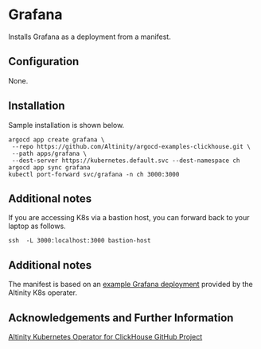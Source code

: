 # Grafana

Installs Grafana as a deployment from a manifest. 

## Configuration

None. 

## Installation

Sample installation is shown below. 

```
argocd app create grafana \
 --repo https://github.com/Altinity/argocd-examples-clickhouse.git \
 --path apps/grafana \
 --dest-server https://kubernetes.default.svc --dest-namespace ch
argocd app sync grafana 
kubectl port-forward svc/grafana -n ch 3000:3000
```

## Additional notes

If you are accessing K8s via a bastion host, you can forward back to
your laptop as follows.

```
ssh  -L 3000:localhost:3000 bastion-host
```

## Additional notes

The manifest is based on an [example Grafana deployment](https://github.com/Altinity/clickhouse-operator/blob/master/deploy/grafana/grafana-manually/grafana.yaml)
provided by the Altinity K8s operater. 

## Acknowledgements and Further Information

[Altinity Kubernetes Operator for ClickHouse GitHub Project](https://github.com/Altinity/clickhouse-operator)
